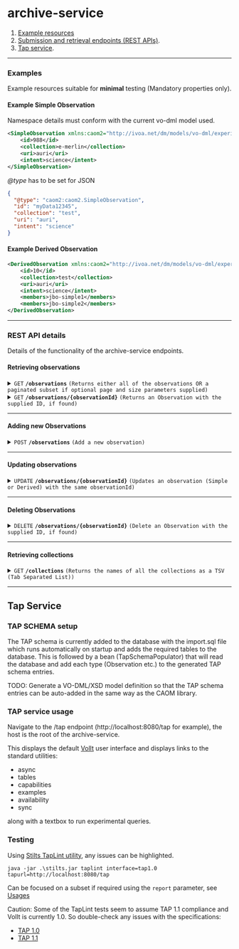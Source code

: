 # archive-service

1. [Example resources](#examples)
2. [Submission and retrieval endpoints (REST APIs)](#endpoints).
3. [Tap service](#tapservice).


------------------------------------------------------------------------------------------
### Examples
<a id="examples"></a>
Example resources suitable for **minimal** testing (Mandatory properties only).

#### Example Simple Observation
Namespace details must conform with the current vo-dml model used.
```xml
<SimpleObservation xmlns:caom2="http://ivoa.net/dm/models/vo-dml/experiment/caom2"  xmlns:xsi="http://www.w3.org/2001/XMLSchema-instance" xsi:type="caom2:caom2.SimpleObservation">
    <id>988</id>
    <collection>e-merlin</collection>
    <uri>auri</uri>
    <intent>science</intent>
</SimpleObservation>
```

*@type* has to be set for JSON
```json
{
  "@type": "caom2:caom2.SimpleObservation",
  "id": "myData12345",
  "collection": "test",
  "uri": "auri",
  "intent": "science"
}
```
#### Example Derived Observation
```xml
<DerivedObservation xmlns:caom2="http://ivoa.net/dm/models/vo-dml/experiment/caom2"  xmlns:xsi="http://www.w3.org/2001/XMLSchema-instance" xsi:type="caom2:caom2.DerivedObservation">
    <id>10</id>
    <collection>test</collection>
    <uri>auri</uri>
    <intent>science</intent>
    <members>jbo-simple1</members>
    <members>jbo-simple2</members>
</DerivedObservation>
```
------------------------------------------------------------------------------------------
<a id="endpoints"></a>
### REST API details  
Details of the functionality of the archive-service endpoints.

#### Retrieving observations

<details>
 <summary><code>GET</code> <code><b>/observations</b></code> <code>(Returns either all of the observations OR a paginated subset if optional page and size parameters supplied)</code></summary>

##### Parameters

> | name         | type     | data type | description                                                                    |
> |--------------|----------|-----------|--------------------------------------------------------------------------------|
> | collectionId | optional | String    | Filter by collection Id if required (not supplying will return all).           |
> | page         | optional | integer   | The page index, zero-indexed                                                   |
> | size         | optional | integer   | The number of observations to return for each page, must be greater than zero. |


##### Responses

> | http code | content-type      | response                                 |
> |-----------|-------------------|------------------------------------------|
> | `200`     | `application/xml` | `Returned successfully`                  |
> | `400`     | `text/plain`      | `{"code":"400","message":"Bad Request"}` |


##### Example cURL

> ```
>  curl -X 'GET' -H 'accept: application/xml' 'http://localhost:8080/observations'
> ```

</details>

<details>
 <summary><code>GET</code> <code><b>/observations/{observationId}</b></code> <code>(Returns an Observation with the supplied ID, if found)</code></summary>

##### Parameters

> | name          |  type     | data type | description                                                         |
> |---------------|-----------|-----------|---------------------------------------------------------------------|
> | observationId |  required | String    | The unique identifier of a specific Observation (Simple or Derived) |


##### Responses

> | http code | content-type      | response                                      |
> |-----------|-------------------|-----------------------------------------------|
> | `201`     | `application/xml` | `Observation found and returned successfully` |
> | `400`     | `text/plain`      | `{"code":"400","message":"Bad Request"}`      |
> | `404`     | `text/plain`      | Observation not found                         |

##### Example cURL

> ```
>  curl -X 'GET' 'http://localhost:8080/observations/23456' -H 'accept: application/xml'
> ```

</details>



------------------------------------------------------------------------------------------

#### Adding new Observations

<details>
 <summary><code>POST</code> <code><b>/observations</b></code> <code>(Add a new observation)</code></summary>

##### Responses

> | http code     | content-type      | response                                                        |
> |---------------|-------------------|-----------------------------------------------------------------|
> | `201`         | `application/xml` | `Observation added successfully, body contains new Observation` |
> | `400`         | `text/plain`      | `{"code":"400","message":"Bad Request"}`                        |

##### Example XML cURL

> ```
>  curl -X 'POST' -H 'Content-Type: application/xml' -H 'accept: application/xml' --data "@observation2.json" http://localhost:8080/observations
> ```

##### Example JSON cURL
with JSON response also
> ```
>  curl -X 'POST' -H 'Content-Type: application/json' -H 'accept: application/json' --data "@observation2.json" http://localhost:8080/observations
> ```
</details>

------------------------------------------------------------------------------------------

#### Updating observations

<details>
 <summary><code>UPDATE</code> <code><b>/observations/{observationId}</b></code> <code>(Updates an observation (Simple or Derived) with the same observationId)</code></summary>

##### Parameters

> | name          |  type     | data type | description                                               |
> |---------------|-----------|-----------|-----------------------------------------------------------|
> | observationId |  required | String    | The unique identifier of a specific observation to update |


##### Responses

> | http code | content-type      | response                                 |
> |-----------|-------------------|------------------------------------------|
> | `200`     | `application/xml` | `Observation updated successfully`       |
> | `400`     | `text/plain`      | `{"code":"400","message":"Bad Request"}` |
> | `404`     | `text/plain`      | Observation not found                    |

##### Example cURL

> ```
>  curl -X 'PUT' -H 'Content-Type: application/xml' -H 'Accept: application/xml' -T observation2.xml http://localhost:8080/observations/988
> ```

</details>

------------------------------------------------------------------------------------------

#### Deleting Observations

<details>
 <summary><code>DELETE</code> <code><b>/observations/{observationId}</b></code> <code>(Delete an Observation with the supplied ID, if found)</code></summary>

##### Parameters

> | name          |  type     | data type | description                                                         |
> |---------------|-----------|-----------|---------------------------------------------------------------------|
> | observationId |  required | String    | The unique identifier of a specific Observation (Simple or Derived) |


##### Responses

> | http code | content-type      | response                                 |
> |-----------|-------------------|------------------------------------------|
> | `204`     | `application/xml` | `Observation deleted`                    |
> | `400`     | `text/plain`      | `{"code":"400","message":"Bad Request"}` |
> | `404`     | `text/plain`      | Observation not found                    |

##### Example cURL

> ```
>  curl -X 'DELETE' 'http://localhost:8080/observations/delete/123' -H 'accept: */*'
> ```

</details>  

------------------------------------------------------------------------------------------

#### Retrieving collections

<details>
 <summary><code>GET</code> <code><b>/collections</b></code> <code>(Returns the names of all the collections as a TSV (Tab Separated List))</code></summary>

##### Responses

> | http code | content-type | response                                 |
> |-----------|--------------|------------------------------------------|
> | `200`     | `text/plain` | `Returned successfully`                  |
> | `400`     | `text/plain` | `{"code":"400","message":"Bad Request"}` |


##### Example cURL

> ```
>  curl -X 'GET' -H 'accept: application/xml' 'http://localhost:8080/collections'
> ```

</details>

------------------------------------------------------------------------------------------
<a id="tapservice"></a>
## Tap Service

### TAP SCHEMA setup

The TAP schema is currently added to the database with the import.sql file which runs automatically on startup and adds the required tables to the database.
This is followed by a bean (TapSchemaPopulator) that will read the database and add each type (Observation etc.) to the generated TAP schema entries.

TODO: Generate a VO-DML/XSD model definition so that the TAP schema entries can be auto-added in the same way as the CAOM library.

### TAP service usage

Navigate to the <host>/tap endpoint (http://localhost:8080/tap for example), the host is the root of the archive-service.

This displays the default [Vollt](http://cdsportal.u-strasbg.fr/taptuto/gettingstarted_file.html#firststart) user interface and displays links to the standard utilities:

- async
- tables 
- capabilities
- examples
- availability
- sync

along with a textbox to run experimental queries.

### Testing
Using [Stilts TapLint utility](https://www.star.bris.ac.uk/mbt/stilts/sun256/taplint.html), any issues can be highlighted.
```
java -jar .\stilts.jar taplint interface=tap1.0 tapurl=http://localhost:8080/tap 
```
Can be focused on a subset if required using the ```report``` parameter, see [Usages](https://www.star.bris.ac.uk/mbt/stilts/sun256/taplint-usage.html) 

Caution: Some of the TapLint tests seem to assume TAP 1.1 compliance and Vollt is currently 1.0. So double-check any issues with the specifications:

- [TAP 1.0](https://www.ivoa.net/documents/TAP/20100327/REC-TAP-1.0.html)
- [TAP 1.1](https://www.ivoa.net/documents/TAP/20190927/REC-TAP-1.1.html)
